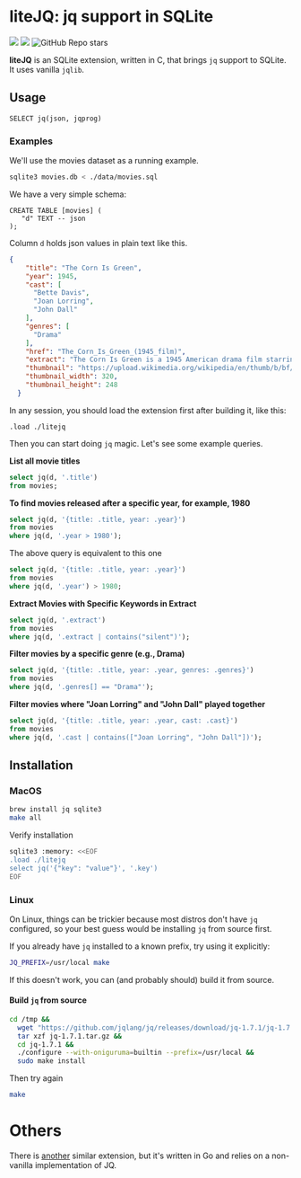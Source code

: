 # liteJQ: jq support in SQLite</strong>

<a href="https://github.com/Florents-Tselai/litejq/actions/workflows/test.yml?branch=mainline"><img src="https://github.com/Florents-Tselai/litejq/actions/workflows/test.yml/badge.svg"></a>
<a href="https://opensource.org/licenses/MIT License"><img src="https://img.shields.io/badge/MIT License-blue.svg"></a>
<img alt="GitHub Repo stars" src="https://img.shields.io/github/stars/Florents-Tselai/liteJQ">


**liteJQ** is an SQLite extension, written in C, that brings `jq` support to SQLite.
It uses vanilla `jqlib`.

## Usage

```sqlite
SELECT jq(json, jqprog)
```

### Examples

We'll use the movies dataset as a running example.
```bash
sqlite3 movies.db < ./data/movies.sql
```
We have a very simple schema:
```sqlite
CREATE TABLE [movies] (
   "d" TEXT -- json
);
```
Column `d` holds json values in plain text like this.
```json
{
    "title": "The Corn Is Green",
    "year": 1945,
    "cast": [
      "Bette Davis",
      "Joan Lorring",
      "John Dall"
    ],
    "genres": [
      "Drama"
    ],
    "href": "The_Corn_Is_Green_(1945_film)",
    "extract": "The Corn Is Green is a 1945 American drama film starring Bette Davis as a schoolteacher determined to bring education to a Welsh coal mining town despite great opposition. It was adapted from the 1938 play of the same name by Emlyn Williams, which originally starred Ethel Barrymore.",
    "thumbnail": "https://upload.wikimedia.org/wikipedia/en/thumb/b/bf/The-corn-is-green-poster.jpg/320px-The-corn-is-green-poster.jpg",
    "thumbnail_width": 320,
    "thumbnail_height": 248
  }
```
In any session, you should load the extension first after building it, like this:
```sqlite
.load ./litejq
```
Then you can start doing `jq` magic.
Let's see some example queries.

**List all movie titles**


```sql
select jq(d, '.title')
from movies;
```

**To find movies released after a specific year, for example, 1980**

```sql
select jq(d, '{title: .title, year: .year}')
from movies
where jq(d, '.year > 1980');
```
The above query is equivalent to this one
```sql
select jq(d, '{title: .title, year: .year}')
from movies
where jq(d, '.year') > 1980;
```

**Extract Movies with Specific Keywords in Extract**

```sql
select jq(d, '.extract')
from movies
where jq(d, '.extract | contains("silent")');
```

**Filter movies by a specific genre (e.g., Drama)**

```sql
select jq(d, '{title: .title, year: .year, genres: .genres}')
from movies
where jq(d, '.genres[] == "Drama"');
```

**Filter movies where "Joan Lorring" and "John Dall" played together**

```sql
select jq(d, '{title: .title, year: .year, cast: .cast}')
from movies
where jq(d, '.cast | contains(["Joan Lorring", "John Dall"])');
```

## Installation

### MacOS

```sh
brew install jq sqlite3
make all
```

Verify installation

```sh
sqlite3 :memory: <<EOF
.load ./litejq
select jq('{"key": "value"}', '.key')
EOF
```

### Linux

On Linux, things can be trickier because
most distros don't have `jq` configured,
so your best guess would be installing `jq` from source first.

If you already have `jq` installed to a known prefix,
try using it explicitly:

```sh
JQ_PREFIX=/usr/local make
```

If this doesn't work,
you can (and probably should) build it from source.

#### Build `jq` from source

```sh
cd /tmp &&
  wget "https://github.com/jqlang/jq/releases/download/jq-1.7.1/jq-1.7.1.tar.gz" &&
  tar xzf jq-1.7.1.tar.gz &&
  cd jq-1.7.1 &&
  ./configure --with-oniguruma=builtin --prefix=/usr/local &&
  sudo make install
```

Then try again

```sh
make
```

# Others

There is [another](https://mgdm.net/weblog/using-jq-in-sqlite/) similar extension, but it's written in Go and relies on a non-vanilla implementation of JQ.

